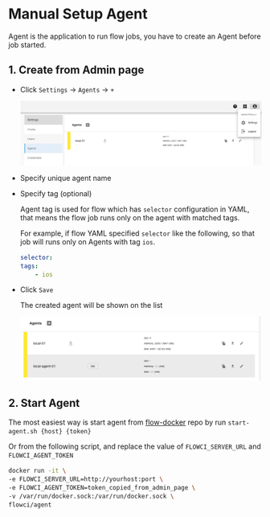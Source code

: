 # Manual Setup Agent

Agent is the application to run flow jobs, you have to create an Agent before job started.

## 1. Create from Admin page

* Click `Settings` -> `Agents` -> `+`

    ![where_to_create_agent](./img/where_to_create_agent.png)

* Specify unique agent name
* Specify tag (optional)

    Agent tag is used for flow which has `selector` configuration in YAML, that means the flow job runs only on the agent with matched tags.

    For example, if flow YAML specified `selector` like the following, so that  job will runs only on Agents with tag `ios`.

    ```yaml
    selector:
    tags:
        - ios
    ```

* Click `Save`

    The created agent will be shown on the list

    ![agent status](./img/agent_status.png)

## 2. Start Agent

The most easiest way is start agent from [flow-docker](https://github.com/flowci/docker) repo by run `start-agent.sh {host} {token}`

Or from the following script, and replace the value of `FLOWCI_SERVER_URL` and `FLOWCI_AGENT_TOKEN`

```bash
docker run -it \
-e FLOWCI_SERVER_URL=http://yourhost:port \
-e FLOWCI_AGENT_TOKEN=token_copied_from_admin_page \
-v /var/run/docker.sock:/var/run/docker.sock \
flowci/agent
```
